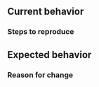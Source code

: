 <!-- Please us an appropriate label in the sidebar -->
<!-- Please ask questions on in #dev-team on our slack if you are unsure about something -->

## Current behavior

<!-- Consider linking to specific line of code in the repo that needs changes -->

### Steps to reproduce

## Expected behavior

### Reason for change

<!-- Please mention other relevant information such as the browser, Node.js, webpack, JavaScript Package, CraftCMS, Plugin versions. -->